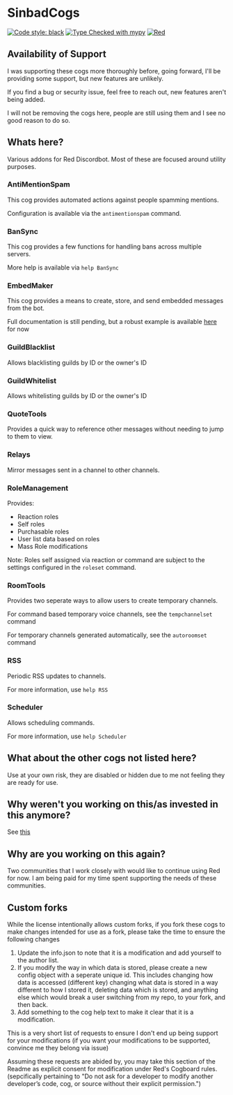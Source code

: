 # SinbadCogs
[![Code style: black](https://github.com/mikeshardmind/SinbadCogs/workflows/black/badge.svg)](https://github.com/ambv/black) 
[![Type Checked with mypy](https://github.com/mikeshardmind/SinbadCogs/workflows/mypy/badge.svg)](https://github.com/python/mypy) 
[![Red](https://img.shields.io/badge/Red-DiscordBot-red.svg)](https://github.com/Cog-Creators/Red-DiscordBot/tree/V3/develop) 


## Availability of Support

I was supporting these cogs more thoroughly before, going forward,
I'll be providing some support, but new features are unlikely.

If you find a bug or security issue, feel free to reach out, new features aren't being added.

I will not be removing the cogs here, people are still using them and I see no good reason to do so.


## Whats here?

Various addons for Red Discordbot. Most of these are focused around utility purposes.


### AntiMentionSpam

This cog provides automated actions against people spamming mentions.

Configuration is available via the `antimentionspam` command.


### BanSync

This cog provides a few functions for handling bans across multiple servers.

More help is available via `help BanSync`


### EmbedMaker

This cog provides a means to create, store, and send embedded messages from the bot.

Full documentation is still pending,
but a robust example is available
[here](https://gist.github.com/mikeshardmind/0e15779370d7761a8608ce94936721ed) for now

### GuildBlacklist

Allows blacklisting guilds by ID or the owner's ID

### GuildWhitelist

Allows whitelisting guilds by ID or the owner's ID

### QuoteTools

Provides a quick way to reference other messages without needing to jump to them to view.

### Relays

Mirror messages sent in a channel to other channels.

### RoleManagement

Provides:

 - Reaction roles
 - Self roles
 - Purchasable roles
 - User list data based on roles
 - Mass Role modifications
 
Note: Roles self assigned via reaction or command are subject to
the settings configured in the `roleset` command. 

### RoomTools

Provides two seperate ways to allow users to create temporary channels.

For command based temporary voice channels, see the `tempchannelset` command

For temporary channels generated automatically, see the `autoroomset` command


### RSS

Periodic RSS updates to channels.

For more information, use `help RSS`


### Scheduler

Allows scheduling commands. 

For more information, use `help Scheduler`


## What about the other cogs not listed here?

Use at your own risk, they are disabled or hidden due to me not feeling they are ready for use.


## Why weren't you working on this/as invested in this anymore?

See [this](why_no_support.md)


## Why are you working on this again?

Two communities that I work closely with would like to continue using Red for now.
I am being paid for my time spent supporting the needs of these communities.

## Custom forks

While the license intentionally allows custom forks, if you fork these cogs to make changes intended for use as a fork, please take the time to ensure the following changes

1. Update the info.json to note that it is a modification and add yourself to the author list.
2. If you modify the way in which data is stored, please create a new config object with a seperate unique id. This includes changing how data is accessed (different key) changing what data is stored in a way different to how I stored it, deleting data which is stored, and anything else which would break a user switching from my repo, to your fork, and then back.
3. Add something to the cog help text to make it clear that it is a modification.

This is a very short list of requests to ensure I don't end up being support for your modifications (if you want your modifications to be supported, convince me they belong via issue)

Assuming these requests are abided by,
you may take this section of the Readme as explicit consent for modification under
Red's Cogboard rules. (sepcifically pertaining to "Do not ask for a developer to modify another developer’s code, cog, or source without their explicit permission.")
